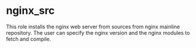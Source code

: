 nginx_src
=====

This role installs the nginx web server from sources from nginx mainline repository. The user can specify
the nginx version and the nginx modules to fetch and compile.
